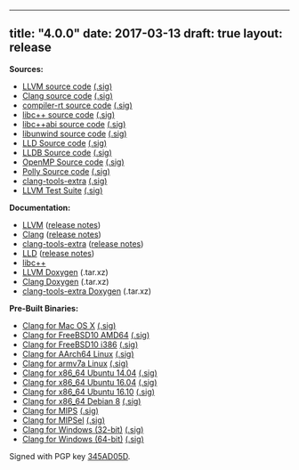
---
title: "4.0.0"
date: 2017-03-13
draft: true
layout: release
---

**Sources:**
* [LLVM source code](/4.0.0/llvm-4.0.0.src.tar.xz) [(.sig)](/4.0.0/llvm-4.0.0.src.tar.xz.sig)
* [Clang source code](/4.0.0/cfe-4.0.0.src.tar.xz) [(.sig)](/4.0.0/cfe-4.0.0.src.tar.xz.sig)
* [compiler-rt source code](/4.0.0/compiler-rt-4.0.0.src.tar.xz) [(.sig)](/4.0.0/compiler-rt-4.0.0.src.tar.xz.sig)
* [libc++ source code](/4.0.0/libcxx-4.0.0.src.tar.xz) [(.sig)](/4.0.0/libcxx-4.0.0.src.tar.xz.sig)
* [libc++abi source code](/4.0.0/libcxxabi-4.0.0.src.tar.xz) [(.sig)](/4.0.0/libcxxabi-4.0.0.src.tar.xz.sig)
* [libunwind source code](/4.0.0/libunwind-4.0.0.src.tar.xz) [(.sig)](/4.0.0/libunwind-4.0.0.src.tar.xz.sig)
* [LLD Source code](/4.0.0/lld-4.0.0.src.tar.xz) [(.sig)](/4.0.0/lld-4.0.0.src.tar.xz.sig)
* [LLDB Source code](/4.0.0/lldb-4.0.0.src.tar.xz) [(.sig)](/4.0.0/lldb-4.0.0.src.tar.xz.sig)
* [OpenMP Source code](/4.0.0/openmp-4.0.0.src.tar.xz) [(.sig)](/4.0.0/openmp-4.0.0.src.tar.xz.sig)
* [Polly Source code](/4.0.0/polly-4.0.0.src.tar.xz) [(.sig)](/4.0.0/polly-4.0.0.src.tar.xz.sig)
* [clang-tools-extra](/4.0.0/clang-tools-extra-4.0.0.src.tar.xz) [(.sig)](/4.0.0/clang-tools-extra-4.0.0.src.tar.xz.sig)
* [LLVM Test Suite](/4.0.0/test-suite-4.0.0.src.tar.xz) [(.sig)](/4.0.0/test-suite-4.0.0.src.tar.xz.sig)


**Documentation:**
* [LLVM](/4.0.0/docs/index.html) ([release notes](/4.0.0/docs/ReleaseNotes.html))
* [Clang](/4.0.0/tools/clang/docs/index.html) ([release notes](/4.0.0/tools/clang/docs/ReleaseNotes.html))
* [clang-tools-extra](/4.0.0/tools/clang/tools/extra/docs/index.html) ([release notes](/4.0.0/tools/clang/tools/extra/docs/ReleaseNotes.html))
* [LLD](/4.0.0/tools/lld/docs/index.html) ([release notes](/4.0.0/tools/lld/docs/ReleaseNotes.html))
* [libc++](/4.0.0/projects/libcxx/docs/index.html)
* [LLVM Doxygen](/4.0.0/llvm_doxygen-4.0.0.tar.xz) (.tar.xz)
* [Clang Doxygen](/4.0.0/clang_doxygen-4.0.0.tar.xz) (.tar.xz)
* [clang-tools-extra Doxygen](/4.0.0/clang-tools-extra_doxygen-4.0.0.tar.xz) (.tar.xz)


**Pre-Built Binaries:**
* [Clang for Mac OS X](/4.0.0/clang+llvm-4.0.0-x86_64-apple-darwin.tar.xz) [(.sig)](/4.0.0/clang+llvm-4.0.0-x86_64-apple-darwin.tar.xz.sig)
* [Clang for FreeBSD10 AMD64](/4.0.0/clang+llvm-4.0.0-amd64-unknown-freebsd10.tar.xz) [(.sig)](/4.0.0/clang+llvm-4.0.0-amd64-unknown-freebsd10.tar.xz.sig)
* [Clang for FreeBSD10 i386](/4.0.0/clang+llvm-4.0.0-i386-unknown-freebsd10.tar.xz) [(.sig)](/4.0.0/clang+llvm-4.0.0-i386-unknown-freebsd10.tar.xz.sig)
* [Clang for AArch64 Linux](/4.0.0/clang+llvm-4.0.0-aarch64-linux-gnu.tar.xz) [(.sig)](/4.0.0/clang+llvm-4.0.0-aarch64-linux-gnu.tar.xz.sig)
* [Clang for armv7a Linux](/4.0.0/clang+llvm-4.0.0-armv7a-linux-gnueabihf.tar.xz) [(.sig)](/4.0.0/clang+llvm-4.0.0-armv7a-linux-gnueabihf.tar.xz.sig)
* [Clang for x86\_64 Ubuntu 14.04](/4.0.0/clang+llvm-4.0.0-x86_64-linux-gnu-ubuntu-14.04.tar.xz) [(.sig)](/4.0.0/clang+llvm-4.0.0-x86_64-linux-gnu-ubuntu-14.04.tar.xz.sig)
* [Clang for x86\_64 Ubuntu 16.04](/4.0.0/clang+llvm-4.0.0-x86_64-linux-gnu-ubuntu-16.04.tar.xz) [(.sig)](/4.0.0/clang+llvm-4.0.0-x86_64-linux-gnu-ubuntu-16.04.tar.xz.sig)
* [Clang for x86\_64 Ubuntu 16.10](/4.0.0/clang+llvm-4.0.0-x86_64-linux-gnu-ubuntu-16.10.tar.xz) [(.sig)](/4.0.0/clang+llvm-4.0.0-x86_64-linux-gnu-ubuntu-16.10.tar.xz.sig)
* [Clang for x86\_64 Debian 8](/4.0.0/clang+llvm-4.0.0-x86_64-linux-gnu-debian8.tar.xz) [(.sig)](/4.0.0/clang+llvm-4.0.0-x86_64-linux-gnu-debian8.tar.xz.sig)
* [Clang for MIPS](/4.0.0/clang+llvm-4.0.0-mips-linux-gnu.tar.xz) [(.sig)](/4.0.0/clang+llvm-4.0.0-mips-linux-gnu.tar.xz.sig)
* [Clang for MIPSel](/4.0.0/clang+llvm-4.0.0-mipsel-linux-gnu.tar.xz) [(.sig)](/4.0.0/clang+llvm-4.0.0-mipsel-linux-gnu.tar.xz.sig)
* [Clang for Windows (32-bit)](/4.0.0/LLVM-4.0.0-win32.exe) [(.sig)](/4.0.0/LLVM-4.0.0-win32.exe.sig)
* [Clang for Windows (64-bit)](/4.0.0/LLVM-4.0.0-win64.exe) [(.sig)](/4.0.0/LLVM-4.0.0-win64.exe.sig)


Signed with PGP key [345AD05D](/4.0.0/hans-gpg-key.asc).

